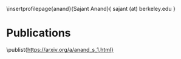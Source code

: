 \insertprofilepage{anand}{Sajant Anand}{ sajant (at) berkeley.edu }

# Publications
\publist{https://arxiv.org/a/anand_s_1.html}
<!-- \publistarxivsearch{https://arxiv.org/search/?query=Anand%2C+Sajant&searchtype=author&abstracts=show&order=-announced_date_first&size=50} -->
